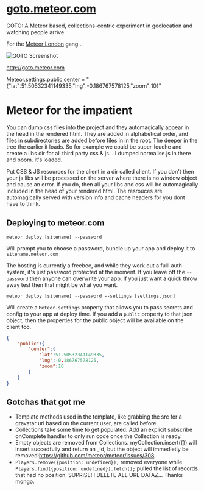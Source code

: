 [goto.meteor.com](http://goto.meteor.com)
=================

GOTO: A Meteor based, collections-centric experiment in geolocation and watching people arrive.

For the [Meteor London](http://www.meetup.com/Meteor-London/) gang...

![GOTO Screenshot](https://raw.github.com/olizilla/goto-meteor/master/public/docs/goto-screenshot-2.png)

http://goto.meteor.com 


Meteor.settings.public.center = "{"lat":51.50532341149335,"lng":-0.186767578125,"zoom":10}"

# Meteor for the impatient

You can dump css files into the project and they automagically appear in the head in the rendered html. 
They are added in alphabetical order, and files in subdirectories are added before files in in the root. The deeper in the tree the earlier it loads.
So for example we could be super-louche and create a libs dir for all third party css & js... I dumped normalise.js in there and boom. it's loaded.

Put CSS & JS resources for the client in a dir called client. If you don't then your js libs will be processed on the server where there is no window object and cause an error. If you do, then all your libs and css will be automagically included in the head of your rendered html. The resrouces are automagically served with version info and cache headers for you dont have to think.

## Deploying to meteor.com

	meteor deploy [sitename] --password

Will prompt you to choose a password, bundle up your app and deploy it to `sitename.meteor.com`

The hosting is currently a freebee, and while they work out a fulll auth system, it's just password protected at the moment. If you leave off the `--password` then anyone can overwrite your app. If you just want a quick throw away test then that might be what you want.

	meteor deploy [sitename] --password --settings [settings.json]

Will create a `Meteor.settings` property that allows you to pass secrets and config to your app at deploy time.
If you add a `public` property to that json object, then the properties for the public object will be available on the client too.

```json
{
	"public":{
		"center":{
			"lat":51.50532341149335,
			"lng":-0.186767578125,
			"zoom":10
		}
	}
}
```

## Gotchas that got me

- Template methods used in the template, like grabbing the src for a gravatar url based on the current user, are called before
- Collections take some time to get populated. Add an explicit subscribe onComplete handler to only run code once the Collection is ready.
- Empty objects are removed from Collections. myCollection.insert({}) will insert succedfully and return an _id, but the object will immedietly be removed:https://github.com/meteor/meteor/issues/308
- `Players.remove({position: undefined});` removed everyone while `Players.find({position: undefined}).fetch();` pulled the list of records that had no position. SUPRISE! I DELETE ALL URE DATAZ... Thanks mongo. 